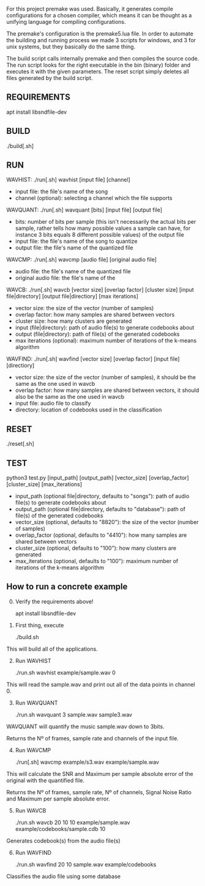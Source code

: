 For this project premake was used. Basically, it generates compile configurations for a chosen compiler,
which means it can be thought as a unifying language for compiling configurations.

The premake's configuration is the premake5.lua file. In order to automate the building and running process
we made 3 scripts for windows, and 3 for unix systems, but they basically do the same thing.

The build script calls internally premake and then compiles the source code. The run script
looks for the right executable in the bin (binary) folder and executes it with the given parameters.
The reset script simply deletes all files generated by the build script.

## REQUIREMENTS ##
apt install libsndfile-dev

## BUILD ##
./build[.sh]

## RUN ##
WAVHIST:
./run[.sh] wavhist [input file] [channel]
- input file: the file's name of the song
- channel (optional): selecting a channel which the file supports

WAVQUANT:
./run[.sh] wavquant [bits] [input file] [output file]
- bits: number of bits per sample (this isn't necessarily the actual bits per sample, rather tells how many possible values a sample can have, for instance 3 bits equals 8 different possible values) of the output file
- input file: the file's name of the song to quantize
- output file: the file's name of the quantized file

WAVCMP:
./run[.sh] wavcmp [audio file] [original audio file]
- audio file: the file's name of the quantized file
- original audio file: the file's name of the 

WAVCB:
./run[.sh] wavcb [vector size] [overlap factor] [cluster size] [input file|directory] [output file|directiory] [max iterations]
- vector size: the size of the vector (number of samples)
- overlap factor: how many samples are shared between vectors
- cluster size: how many clusters are generated
- input (file|directory): path of audio file(s) to generate codebooks about
- output (file|directory): path of file(s) of the generated codebooks
- max iterations (optional): maximum number of iterations of the k-means algorithm

WAVFIND:
./run[.sh] wavfind [vector size] [overlap factor] [input file] [directiory]
- vector size: the size of the vector (number of samples), it should be the same as the one used in wavcb
- overlap factor: how many samples are shared between vectors, it should also be the same as the one used in wavcb
- input file: audio file to classify
- directory: location of codebooks used in the classification

## RESET ##
./reset[.sh]

## TEST ##
python3 test.py [input_path] [output_path] [vector_size] [overlap_factor] [cluster_size] [max_iterations]
- input_path (optional file|directory, defaults to "songs"): path of audio file(s) to generate codebooks about
- output_path (optional file|directory, defaults to "database"): path of file(s) of the generated codebooks
- vector_size (optional, defaults to "8820"): the size of the vector (number of samples)
- overlap_factor (optional, defaults to "4410"): how many samples are shared between vectors
- cluster_size (optional, defaults to "100"): how many clusters are generated
- max_iterations (optional, defaults to "100"): maximum number of iterations of the k-means algorithm

## How to run a concrete example ##
0. Verify the requirements above!

	apt install libsndfile-dev

1. First thing, execute 

	./build.sh

This will build all of the applications.

2. Run WAVHIST

	./run.sh wavhist example/sample.wav 0

This will read the sample.wav and print out all of the data points in channel 0.

3. Run WAVQUANT
	
	./run.sh wavquant 3 sample.wav sample3.wav

WAVQUANT will quantify the music sample.wav down to 3bits. 

Returns the Nº of frames, sample rate and channels of the input file.

4. Run WAVCMP

	./run[.sh] wavcmp example/s3.wav example/sample.wav

This will calculate the SNR and Maximum per sample absolute error of the original with the quantified file. 

Returns the Nº of frames, sample rate, Nº of channels, Signal Noise Ratio and Maximum per sample absolute error.

5. Run WAVCB

	./run.sh wavcb 20 10 10 example/sample.wav example/codebooks/sample.cdb 10

Generates codebook(s) from the audio file(s)

6. Run WAVFIND
	
	./run.sh wavfind 20 10 sample.wav example/codebooks

Classifies the audio file using some database